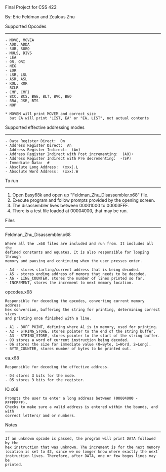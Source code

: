 Final Project for CSS 422

By: Eric Feldman and Zealous Zhu

Supported Opcodes
___________________________________________________

	- MOVE, MOVEA
	- ADD, ADDA
	- SUB, SUBQ
	- MULS, DIVS
	- LEA
	- OR, ORI
	- NEG
	- EOR
	- LSR, LSL
	- ASR, ASL
	- ROL, ROR
	- BCLR
	- CMP, CMPI
	- BCC, BCS, BGE, BLT, BVC, BEQ
	- BRA, JSR, RTS
	- NOP

	* MOVEM will print MOVEM and correct size
      but EA will print "LIST, EA" or "EA, LIST", not actual contents


Supported effective addressing modes
___________________________________________________

	- Data Register Direct:  Dn
	- Address Register Direct:  An
	- Address Register Indirect:  (An)
	- Address Register Indirect with Post incrementing:  (A0)+
	- Address Register Indirect with Pre decrementing:  -(SP)
	- Immediate Data:  #
	- Absolute Long Address:  (xxx).L
	- Absolute Word Address:  (xxx).W


To run
___________________________________________________

1. Open Easy68k and open up "Feldman_Zhu_Disassembler.x68" file.
2. Execute program and follow prompts provided by the opening screen.
3. The disassembler lives between 00001000 to 00003FFF.
4. There is a test file loaded at 00004000, that may be run.


Files
___________________________________________________

Feldman_Zhu_Disassembler.x68

	Where all the .x68 files are included and run from. It includes all the
	defined constants and equates. It is also responsible for looping through
	memory and pausing and continuing when the user presses enter.

	- A4 - stores starting/current address that is being decoded.
	- A5 - stores ending address of memory that needs to be decoded.
	- A6 - LINE_COUNTER, stores the number of lines printed so far.
	- INCREMENT, stores the increment to next memory location.

opcodes.x68

	Responsible for decoding the opcodes, converting current memory address
	hex conversion, buffering the string for printing, determining correct sizes
	and printing once finished with a line.

	- A1 - BUFF_POINT, defining where A1 is in memory, used for printing.
	- A2 - STRING_STORE, stores pointer to the end of the string buffer.
	- A3 - STRING_STORE, stores pointer to the start of the string buffer.
	- D3 stores a word of current instruction being decoded.
	- D6 stores the size for immediate value (0=Byte, 1=Word, 2=Long).
	- BYTE_COUNTER, stores number of bytes to be printed out.


ea.x68

	Responsible for decoding the effective address.

	- D4 stores 3 bits for the mode.
	- D5 stores 3 bits for the register.

IO.x68

	Prompts the user to enter a long address between (00004000 - FFFFFFFF).
	Checks to make sure a valid address is entered within the bounds, and with
	correct letters/ and or numbers.


Notes
___________________________________________________

	If an unknown opcode is passed, the program will print DATA followed by the
	hex instruction that was unknown. The increment is for the next memory
	location is set to $2, since we no longer know where exactly the next
	instruction lives. Therefore, after DATA, one or few bogus lines may be
	printed.
